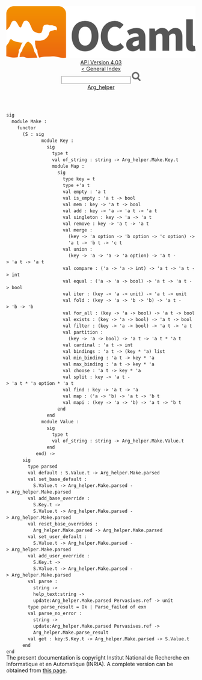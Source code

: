 <!-- ((! set title API !)) ((! set documentation !)) ((! set api !)) ((! set nobreadcrumb !)) -->
<div class="api"><header><nav class="toc brand"><a class="brand" href="https://ocaml.org/"><img src="colour-logo-gray.svg" class="svg" alt="OCaml"></a></nav><nav class="toc"><div class="toc_version"><a href="/docs" id="version-select">API Version 4.03</a></div><a href="index.html">&lt; General Index</a><div class="api_search"><input type="text" name="apisearch" id="api_search" oninput="mySearch(false);" onkeypress="this.oninput();" onclick="this.oninput();" onpaste="this.oninput();">
<img src="search_icon.svg" alt="Search" class="svg" onclick="mySearch(false)"></div>
<div id="search_results"></div><div class="toc_title"><a href="Arg_helper.html">Arg_helper</a></div><ul></ul></nav></header>
<code class="code"><span class="keyword">sig</span>
&nbsp;&nbsp;<span class="keyword">module</span>&nbsp;<span class="constructor">Make</span>&nbsp;:
&nbsp;&nbsp;&nbsp;&nbsp;<span class="keyword">functor</span>
&nbsp;&nbsp;&nbsp;&nbsp;&nbsp;&nbsp;(<span class="constructor">S</span>&nbsp;:&nbsp;<span class="keyword">sig</span>
&nbsp;&nbsp;&nbsp;&nbsp;&nbsp;&nbsp;&nbsp;&nbsp;&nbsp;&nbsp;&nbsp;&nbsp;&nbsp;<span class="keyword">module</span>&nbsp;<span class="constructor">Key</span>&nbsp;:
&nbsp;&nbsp;&nbsp;&nbsp;&nbsp;&nbsp;&nbsp;&nbsp;&nbsp;&nbsp;&nbsp;&nbsp;&nbsp;&nbsp;&nbsp;<span class="keyword">sig</span>
&nbsp;&nbsp;&nbsp;&nbsp;&nbsp;&nbsp;&nbsp;&nbsp;&nbsp;&nbsp;&nbsp;&nbsp;&nbsp;&nbsp;&nbsp;&nbsp;&nbsp;<span class="keyword">type</span>&nbsp;t
&nbsp;&nbsp;&nbsp;&nbsp;&nbsp;&nbsp;&nbsp;&nbsp;&nbsp;&nbsp;&nbsp;&nbsp;&nbsp;&nbsp;&nbsp;&nbsp;&nbsp;<span class="keyword">val</span>&nbsp;of_string&nbsp;:&nbsp;string&nbsp;<span class="keywordsign">-&gt;</span>&nbsp;<span class="constructor">Arg_helper</span>.<span class="constructor">Make</span>.<span class="constructor">Key</span>.t
&nbsp;&nbsp;&nbsp;&nbsp;&nbsp;&nbsp;&nbsp;&nbsp;&nbsp;&nbsp;&nbsp;&nbsp;&nbsp;&nbsp;&nbsp;&nbsp;&nbsp;<span class="keyword">module</span>&nbsp;<span class="constructor">Map</span>&nbsp;:
&nbsp;&nbsp;&nbsp;&nbsp;&nbsp;&nbsp;&nbsp;&nbsp;&nbsp;&nbsp;&nbsp;&nbsp;&nbsp;&nbsp;&nbsp;&nbsp;&nbsp;&nbsp;&nbsp;<span class="keyword">sig</span>
&nbsp;&nbsp;&nbsp;&nbsp;&nbsp;&nbsp;&nbsp;&nbsp;&nbsp;&nbsp;&nbsp;&nbsp;&nbsp;&nbsp;&nbsp;&nbsp;&nbsp;&nbsp;&nbsp;&nbsp;&nbsp;<span class="keyword">type</span>&nbsp;key&nbsp;=&nbsp;t
&nbsp;&nbsp;&nbsp;&nbsp;&nbsp;&nbsp;&nbsp;&nbsp;&nbsp;&nbsp;&nbsp;&nbsp;&nbsp;&nbsp;&nbsp;&nbsp;&nbsp;&nbsp;&nbsp;&nbsp;&nbsp;<span class="keyword">type</span>&nbsp;+<span class="keywordsign">'</span>a&nbsp;t
&nbsp;&nbsp;&nbsp;&nbsp;&nbsp;&nbsp;&nbsp;&nbsp;&nbsp;&nbsp;&nbsp;&nbsp;&nbsp;&nbsp;&nbsp;&nbsp;&nbsp;&nbsp;&nbsp;&nbsp;&nbsp;<span class="keyword">val</span>&nbsp;empty&nbsp;:&nbsp;<span class="keywordsign">'</span>a&nbsp;t
&nbsp;&nbsp;&nbsp;&nbsp;&nbsp;&nbsp;&nbsp;&nbsp;&nbsp;&nbsp;&nbsp;&nbsp;&nbsp;&nbsp;&nbsp;&nbsp;&nbsp;&nbsp;&nbsp;&nbsp;&nbsp;<span class="keyword">val</span>&nbsp;is_empty&nbsp;:&nbsp;<span class="keywordsign">'</span>a&nbsp;t&nbsp;<span class="keywordsign">-&gt;</span>&nbsp;bool
&nbsp;&nbsp;&nbsp;&nbsp;&nbsp;&nbsp;&nbsp;&nbsp;&nbsp;&nbsp;&nbsp;&nbsp;&nbsp;&nbsp;&nbsp;&nbsp;&nbsp;&nbsp;&nbsp;&nbsp;&nbsp;<span class="keyword">val</span>&nbsp;mem&nbsp;:&nbsp;key&nbsp;<span class="keywordsign">-&gt;</span>&nbsp;<span class="keywordsign">'</span>a&nbsp;t&nbsp;<span class="keywordsign">-&gt;</span>&nbsp;bool
&nbsp;&nbsp;&nbsp;&nbsp;&nbsp;&nbsp;&nbsp;&nbsp;&nbsp;&nbsp;&nbsp;&nbsp;&nbsp;&nbsp;&nbsp;&nbsp;&nbsp;&nbsp;&nbsp;&nbsp;&nbsp;<span class="keyword">val</span>&nbsp;add&nbsp;:&nbsp;key&nbsp;<span class="keywordsign">-&gt;</span>&nbsp;<span class="keywordsign">'</span>a&nbsp;<span class="keywordsign">-&gt;</span>&nbsp;<span class="keywordsign">'</span>a&nbsp;t&nbsp;<span class="keywordsign">-&gt;</span>&nbsp;<span class="keywordsign">'</span>a&nbsp;t
&nbsp;&nbsp;&nbsp;&nbsp;&nbsp;&nbsp;&nbsp;&nbsp;&nbsp;&nbsp;&nbsp;&nbsp;&nbsp;&nbsp;&nbsp;&nbsp;&nbsp;&nbsp;&nbsp;&nbsp;&nbsp;<span class="keyword">val</span>&nbsp;singleton&nbsp;:&nbsp;key&nbsp;<span class="keywordsign">-&gt;</span>&nbsp;<span class="keywordsign">'</span>a&nbsp;<span class="keywordsign">-&gt;</span>&nbsp;<span class="keywordsign">'</span>a&nbsp;t
&nbsp;&nbsp;&nbsp;&nbsp;&nbsp;&nbsp;&nbsp;&nbsp;&nbsp;&nbsp;&nbsp;&nbsp;&nbsp;&nbsp;&nbsp;&nbsp;&nbsp;&nbsp;&nbsp;&nbsp;&nbsp;<span class="keyword">val</span>&nbsp;remove&nbsp;:&nbsp;key&nbsp;<span class="keywordsign">-&gt;</span>&nbsp;<span class="keywordsign">'</span>a&nbsp;t&nbsp;<span class="keywordsign">-&gt;</span>&nbsp;<span class="keywordsign">'</span>a&nbsp;t
&nbsp;&nbsp;&nbsp;&nbsp;&nbsp;&nbsp;&nbsp;&nbsp;&nbsp;&nbsp;&nbsp;&nbsp;&nbsp;&nbsp;&nbsp;&nbsp;&nbsp;&nbsp;&nbsp;&nbsp;&nbsp;<span class="keyword">val</span>&nbsp;merge&nbsp;:
&nbsp;&nbsp;&nbsp;&nbsp;&nbsp;&nbsp;&nbsp;&nbsp;&nbsp;&nbsp;&nbsp;&nbsp;&nbsp;&nbsp;&nbsp;&nbsp;&nbsp;&nbsp;&nbsp;&nbsp;&nbsp;&nbsp;&nbsp;(key&nbsp;<span class="keywordsign">-&gt;</span>&nbsp;<span class="keywordsign">'</span>a&nbsp;option&nbsp;<span class="keywordsign">-&gt;</span>&nbsp;<span class="keywordsign">'</span>b&nbsp;option&nbsp;<span class="keywordsign">-&gt;</span>&nbsp;<span class="keywordsign">'</span>c&nbsp;option)&nbsp;<span class="keywordsign">-&gt;</span>
&nbsp;&nbsp;&nbsp;&nbsp;&nbsp;&nbsp;&nbsp;&nbsp;&nbsp;&nbsp;&nbsp;&nbsp;&nbsp;&nbsp;&nbsp;&nbsp;&nbsp;&nbsp;&nbsp;&nbsp;&nbsp;&nbsp;&nbsp;<span class="keywordsign">'</span>a&nbsp;t&nbsp;<span class="keywordsign">-&gt;</span>&nbsp;<span class="keywordsign">'</span>b&nbsp;t&nbsp;<span class="keywordsign">-&gt;</span>&nbsp;<span class="keywordsign">'</span>c&nbsp;t
&nbsp;&nbsp;&nbsp;&nbsp;&nbsp;&nbsp;&nbsp;&nbsp;&nbsp;&nbsp;&nbsp;&nbsp;&nbsp;&nbsp;&nbsp;&nbsp;&nbsp;&nbsp;&nbsp;&nbsp;&nbsp;<span class="keyword">val</span>&nbsp;union&nbsp;:
&nbsp;&nbsp;&nbsp;&nbsp;&nbsp;&nbsp;&nbsp;&nbsp;&nbsp;&nbsp;&nbsp;&nbsp;&nbsp;&nbsp;&nbsp;&nbsp;&nbsp;&nbsp;&nbsp;&nbsp;&nbsp;&nbsp;&nbsp;(key&nbsp;<span class="keywordsign">-&gt;</span>&nbsp;<span class="keywordsign">'</span>a&nbsp;<span class="keywordsign">-&gt;</span>&nbsp;<span class="keywordsign">'</span>a&nbsp;<span class="keywordsign">-&gt;</span>&nbsp;<span class="keywordsign">'</span>a&nbsp;option)&nbsp;<span class="keywordsign">-&gt;</span>&nbsp;<span class="keywordsign">'</span>a&nbsp;t&nbsp;<span class="keywordsign">-&gt;</span>&nbsp;<span class="keywordsign">'</span>a&nbsp;t&nbsp;<span class="keywordsign">-&gt;</span>&nbsp;<span class="keywordsign">'</span>a&nbsp;t
&nbsp;&nbsp;&nbsp;&nbsp;&nbsp;&nbsp;&nbsp;&nbsp;&nbsp;&nbsp;&nbsp;&nbsp;&nbsp;&nbsp;&nbsp;&nbsp;&nbsp;&nbsp;&nbsp;&nbsp;&nbsp;<span class="keyword">val</span>&nbsp;compare&nbsp;:&nbsp;(<span class="keywordsign">'</span>a&nbsp;<span class="keywordsign">-&gt;</span>&nbsp;<span class="keywordsign">'</span>a&nbsp;<span class="keywordsign">-&gt;</span>&nbsp;int)&nbsp;<span class="keywordsign">-&gt;</span>&nbsp;<span class="keywordsign">'</span>a&nbsp;t&nbsp;<span class="keywordsign">-&gt;</span>&nbsp;<span class="keywordsign">'</span>a&nbsp;t&nbsp;<span class="keywordsign">-&gt;</span>&nbsp;int
&nbsp;&nbsp;&nbsp;&nbsp;&nbsp;&nbsp;&nbsp;&nbsp;&nbsp;&nbsp;&nbsp;&nbsp;&nbsp;&nbsp;&nbsp;&nbsp;&nbsp;&nbsp;&nbsp;&nbsp;&nbsp;<span class="keyword">val</span>&nbsp;equal&nbsp;:&nbsp;(<span class="keywordsign">'</span>a&nbsp;<span class="keywordsign">-&gt;</span>&nbsp;<span class="keywordsign">'</span>a&nbsp;<span class="keywordsign">-&gt;</span>&nbsp;bool)&nbsp;<span class="keywordsign">-&gt;</span>&nbsp;<span class="keywordsign">'</span>a&nbsp;t&nbsp;<span class="keywordsign">-&gt;</span>&nbsp;<span class="keywordsign">'</span>a&nbsp;t&nbsp;<span class="keywordsign">-&gt;</span>&nbsp;bool
&nbsp;&nbsp;&nbsp;&nbsp;&nbsp;&nbsp;&nbsp;&nbsp;&nbsp;&nbsp;&nbsp;&nbsp;&nbsp;&nbsp;&nbsp;&nbsp;&nbsp;&nbsp;&nbsp;&nbsp;&nbsp;<span class="keyword">val</span>&nbsp;iter&nbsp;:&nbsp;(key&nbsp;<span class="keywordsign">-&gt;</span>&nbsp;<span class="keywordsign">'</span>a&nbsp;<span class="keywordsign">-&gt;</span>&nbsp;unit)&nbsp;<span class="keywordsign">-&gt;</span>&nbsp;<span class="keywordsign">'</span>a&nbsp;t&nbsp;<span class="keywordsign">-&gt;</span>&nbsp;unit
&nbsp;&nbsp;&nbsp;&nbsp;&nbsp;&nbsp;&nbsp;&nbsp;&nbsp;&nbsp;&nbsp;&nbsp;&nbsp;&nbsp;&nbsp;&nbsp;&nbsp;&nbsp;&nbsp;&nbsp;&nbsp;<span class="keyword">val</span>&nbsp;fold&nbsp;:&nbsp;(key&nbsp;<span class="keywordsign">-&gt;</span>&nbsp;<span class="keywordsign">'</span>a&nbsp;<span class="keywordsign">-&gt;</span>&nbsp;<span class="keywordsign">'</span>b&nbsp;<span class="keywordsign">-&gt;</span>&nbsp;<span class="keywordsign">'</span>b)&nbsp;<span class="keywordsign">-&gt;</span>&nbsp;<span class="keywordsign">'</span>a&nbsp;t&nbsp;<span class="keywordsign">-&gt;</span>&nbsp;<span class="keywordsign">'</span>b&nbsp;<span class="keywordsign">-&gt;</span>&nbsp;<span class="keywordsign">'</span>b
&nbsp;&nbsp;&nbsp;&nbsp;&nbsp;&nbsp;&nbsp;&nbsp;&nbsp;&nbsp;&nbsp;&nbsp;&nbsp;&nbsp;&nbsp;&nbsp;&nbsp;&nbsp;&nbsp;&nbsp;&nbsp;<span class="keyword">val</span>&nbsp;for_all&nbsp;:&nbsp;(key&nbsp;<span class="keywordsign">-&gt;</span>&nbsp;<span class="keywordsign">'</span>a&nbsp;<span class="keywordsign">-&gt;</span>&nbsp;bool)&nbsp;<span class="keywordsign">-&gt;</span>&nbsp;<span class="keywordsign">'</span>a&nbsp;t&nbsp;<span class="keywordsign">-&gt;</span>&nbsp;bool
&nbsp;&nbsp;&nbsp;&nbsp;&nbsp;&nbsp;&nbsp;&nbsp;&nbsp;&nbsp;&nbsp;&nbsp;&nbsp;&nbsp;&nbsp;&nbsp;&nbsp;&nbsp;&nbsp;&nbsp;&nbsp;<span class="keyword">val</span>&nbsp;exists&nbsp;:&nbsp;(key&nbsp;<span class="keywordsign">-&gt;</span>&nbsp;<span class="keywordsign">'</span>a&nbsp;<span class="keywordsign">-&gt;</span>&nbsp;bool)&nbsp;<span class="keywordsign">-&gt;</span>&nbsp;<span class="keywordsign">'</span>a&nbsp;t&nbsp;<span class="keywordsign">-&gt;</span>&nbsp;bool
&nbsp;&nbsp;&nbsp;&nbsp;&nbsp;&nbsp;&nbsp;&nbsp;&nbsp;&nbsp;&nbsp;&nbsp;&nbsp;&nbsp;&nbsp;&nbsp;&nbsp;&nbsp;&nbsp;&nbsp;&nbsp;<span class="keyword">val</span>&nbsp;filter&nbsp;:&nbsp;(key&nbsp;<span class="keywordsign">-&gt;</span>&nbsp;<span class="keywordsign">'</span>a&nbsp;<span class="keywordsign">-&gt;</span>&nbsp;bool)&nbsp;<span class="keywordsign">-&gt;</span>&nbsp;<span class="keywordsign">'</span>a&nbsp;t&nbsp;<span class="keywordsign">-&gt;</span>&nbsp;<span class="keywordsign">'</span>a&nbsp;t
&nbsp;&nbsp;&nbsp;&nbsp;&nbsp;&nbsp;&nbsp;&nbsp;&nbsp;&nbsp;&nbsp;&nbsp;&nbsp;&nbsp;&nbsp;&nbsp;&nbsp;&nbsp;&nbsp;&nbsp;&nbsp;<span class="keyword">val</span>&nbsp;partition&nbsp;:
&nbsp;&nbsp;&nbsp;&nbsp;&nbsp;&nbsp;&nbsp;&nbsp;&nbsp;&nbsp;&nbsp;&nbsp;&nbsp;&nbsp;&nbsp;&nbsp;&nbsp;&nbsp;&nbsp;&nbsp;&nbsp;&nbsp;&nbsp;(key&nbsp;<span class="keywordsign">-&gt;</span>&nbsp;<span class="keywordsign">'</span>a&nbsp;<span class="keywordsign">-&gt;</span>&nbsp;bool)&nbsp;<span class="keywordsign">-&gt;</span>&nbsp;<span class="keywordsign">'</span>a&nbsp;t&nbsp;<span class="keywordsign">-&gt;</span>&nbsp;<span class="keywordsign">'</span>a&nbsp;t&nbsp;*&nbsp;<span class="keywordsign">'</span>a&nbsp;t
&nbsp;&nbsp;&nbsp;&nbsp;&nbsp;&nbsp;&nbsp;&nbsp;&nbsp;&nbsp;&nbsp;&nbsp;&nbsp;&nbsp;&nbsp;&nbsp;&nbsp;&nbsp;&nbsp;&nbsp;&nbsp;<span class="keyword">val</span>&nbsp;cardinal&nbsp;:&nbsp;<span class="keywordsign">'</span>a&nbsp;t&nbsp;<span class="keywordsign">-&gt;</span>&nbsp;int
&nbsp;&nbsp;&nbsp;&nbsp;&nbsp;&nbsp;&nbsp;&nbsp;&nbsp;&nbsp;&nbsp;&nbsp;&nbsp;&nbsp;&nbsp;&nbsp;&nbsp;&nbsp;&nbsp;&nbsp;&nbsp;<span class="keyword">val</span>&nbsp;bindings&nbsp;:&nbsp;<span class="keywordsign">'</span>a&nbsp;t&nbsp;<span class="keywordsign">-&gt;</span>&nbsp;(key&nbsp;*&nbsp;<span class="keywordsign">'</span>a)&nbsp;list
&nbsp;&nbsp;&nbsp;&nbsp;&nbsp;&nbsp;&nbsp;&nbsp;&nbsp;&nbsp;&nbsp;&nbsp;&nbsp;&nbsp;&nbsp;&nbsp;&nbsp;&nbsp;&nbsp;&nbsp;&nbsp;<span class="keyword">val</span>&nbsp;min_binding&nbsp;:&nbsp;<span class="keywordsign">'</span>a&nbsp;t&nbsp;<span class="keywordsign">-&gt;</span>&nbsp;key&nbsp;*&nbsp;<span class="keywordsign">'</span>a
&nbsp;&nbsp;&nbsp;&nbsp;&nbsp;&nbsp;&nbsp;&nbsp;&nbsp;&nbsp;&nbsp;&nbsp;&nbsp;&nbsp;&nbsp;&nbsp;&nbsp;&nbsp;&nbsp;&nbsp;&nbsp;<span class="keyword">val</span>&nbsp;max_binding&nbsp;:&nbsp;<span class="keywordsign">'</span>a&nbsp;t&nbsp;<span class="keywordsign">-&gt;</span>&nbsp;key&nbsp;*&nbsp;<span class="keywordsign">'</span>a
&nbsp;&nbsp;&nbsp;&nbsp;&nbsp;&nbsp;&nbsp;&nbsp;&nbsp;&nbsp;&nbsp;&nbsp;&nbsp;&nbsp;&nbsp;&nbsp;&nbsp;&nbsp;&nbsp;&nbsp;&nbsp;<span class="keyword">val</span>&nbsp;choose&nbsp;:&nbsp;<span class="keywordsign">'</span>a&nbsp;t&nbsp;<span class="keywordsign">-&gt;</span>&nbsp;key&nbsp;*&nbsp;<span class="keywordsign">'</span>a
&nbsp;&nbsp;&nbsp;&nbsp;&nbsp;&nbsp;&nbsp;&nbsp;&nbsp;&nbsp;&nbsp;&nbsp;&nbsp;&nbsp;&nbsp;&nbsp;&nbsp;&nbsp;&nbsp;&nbsp;&nbsp;<span class="keyword">val</span>&nbsp;split&nbsp;:&nbsp;key&nbsp;<span class="keywordsign">-&gt;</span>&nbsp;<span class="keywordsign">'</span>a&nbsp;t&nbsp;<span class="keywordsign">-&gt;</span>&nbsp;<span class="keywordsign">'</span>a&nbsp;t&nbsp;*&nbsp;<span class="keywordsign">'</span>a&nbsp;option&nbsp;*&nbsp;<span class="keywordsign">'</span>a&nbsp;t
&nbsp;&nbsp;&nbsp;&nbsp;&nbsp;&nbsp;&nbsp;&nbsp;&nbsp;&nbsp;&nbsp;&nbsp;&nbsp;&nbsp;&nbsp;&nbsp;&nbsp;&nbsp;&nbsp;&nbsp;&nbsp;<span class="keyword">val</span>&nbsp;find&nbsp;:&nbsp;key&nbsp;<span class="keywordsign">-&gt;</span>&nbsp;<span class="keywordsign">'</span>a&nbsp;t&nbsp;<span class="keywordsign">-&gt;</span>&nbsp;<span class="keywordsign">'</span>a
&nbsp;&nbsp;&nbsp;&nbsp;&nbsp;&nbsp;&nbsp;&nbsp;&nbsp;&nbsp;&nbsp;&nbsp;&nbsp;&nbsp;&nbsp;&nbsp;&nbsp;&nbsp;&nbsp;&nbsp;&nbsp;<span class="keyword">val</span>&nbsp;map&nbsp;:&nbsp;(<span class="keywordsign">'</span>a&nbsp;<span class="keywordsign">-&gt;</span>&nbsp;<span class="keywordsign">'</span>b)&nbsp;<span class="keywordsign">-&gt;</span>&nbsp;<span class="keywordsign">'</span>a&nbsp;t&nbsp;<span class="keywordsign">-&gt;</span>&nbsp;<span class="keywordsign">'</span>b&nbsp;t
&nbsp;&nbsp;&nbsp;&nbsp;&nbsp;&nbsp;&nbsp;&nbsp;&nbsp;&nbsp;&nbsp;&nbsp;&nbsp;&nbsp;&nbsp;&nbsp;&nbsp;&nbsp;&nbsp;&nbsp;&nbsp;<span class="keyword">val</span>&nbsp;mapi&nbsp;:&nbsp;(key&nbsp;<span class="keywordsign">-&gt;</span>&nbsp;<span class="keywordsign">'</span>a&nbsp;<span class="keywordsign">-&gt;</span>&nbsp;<span class="keywordsign">'</span>b)&nbsp;<span class="keywordsign">-&gt;</span>&nbsp;<span class="keywordsign">'</span>a&nbsp;t&nbsp;<span class="keywordsign">-&gt;</span>&nbsp;<span class="keywordsign">'</span>b&nbsp;t
&nbsp;&nbsp;&nbsp;&nbsp;&nbsp;&nbsp;&nbsp;&nbsp;&nbsp;&nbsp;&nbsp;&nbsp;&nbsp;&nbsp;&nbsp;&nbsp;&nbsp;&nbsp;&nbsp;<span class="keyword">end</span>
&nbsp;&nbsp;&nbsp;&nbsp;&nbsp;&nbsp;&nbsp;&nbsp;&nbsp;&nbsp;&nbsp;&nbsp;&nbsp;&nbsp;&nbsp;<span class="keyword">end</span>
&nbsp;&nbsp;&nbsp;&nbsp;&nbsp;&nbsp;&nbsp;&nbsp;&nbsp;&nbsp;&nbsp;&nbsp;&nbsp;<span class="keyword">module</span>&nbsp;<span class="constructor">Value</span>&nbsp;:
&nbsp;&nbsp;&nbsp;&nbsp;&nbsp;&nbsp;&nbsp;&nbsp;&nbsp;&nbsp;&nbsp;&nbsp;&nbsp;&nbsp;&nbsp;<span class="keyword">sig</span>
&nbsp;&nbsp;&nbsp;&nbsp;&nbsp;&nbsp;&nbsp;&nbsp;&nbsp;&nbsp;&nbsp;&nbsp;&nbsp;&nbsp;&nbsp;&nbsp;&nbsp;<span class="keyword">type</span>&nbsp;t
&nbsp;&nbsp;&nbsp;&nbsp;&nbsp;&nbsp;&nbsp;&nbsp;&nbsp;&nbsp;&nbsp;&nbsp;&nbsp;&nbsp;&nbsp;&nbsp;&nbsp;<span class="keyword">val</span>&nbsp;of_string&nbsp;:&nbsp;string&nbsp;<span class="keywordsign">-&gt;</span>&nbsp;<span class="constructor">Arg_helper</span>.<span class="constructor">Make</span>.<span class="constructor">Value</span>.t
&nbsp;&nbsp;&nbsp;&nbsp;&nbsp;&nbsp;&nbsp;&nbsp;&nbsp;&nbsp;&nbsp;&nbsp;&nbsp;&nbsp;&nbsp;<span class="keyword">end</span>
&nbsp;&nbsp;&nbsp;&nbsp;&nbsp;&nbsp;&nbsp;&nbsp;&nbsp;&nbsp;&nbsp;<span class="keyword">end</span>)&nbsp;<span class="keywordsign">-&gt;</span>
&nbsp;&nbsp;&nbsp;&nbsp;&nbsp;&nbsp;<span class="keyword">sig</span>
&nbsp;&nbsp;&nbsp;&nbsp;&nbsp;&nbsp;&nbsp;&nbsp;<span class="keyword">type</span>&nbsp;parsed
&nbsp;&nbsp;&nbsp;&nbsp;&nbsp;&nbsp;&nbsp;&nbsp;<span class="keyword">val</span>&nbsp;default&nbsp;:&nbsp;<span class="constructor">S</span>.<span class="constructor">Value</span>.t&nbsp;<span class="keywordsign">-&gt;</span>&nbsp;<span class="constructor">Arg_helper</span>.<span class="constructor">Make</span>.parsed
&nbsp;&nbsp;&nbsp;&nbsp;&nbsp;&nbsp;&nbsp;&nbsp;<span class="keyword">val</span>&nbsp;set_base_default&nbsp;:
&nbsp;&nbsp;&nbsp;&nbsp;&nbsp;&nbsp;&nbsp;&nbsp;&nbsp;&nbsp;<span class="constructor">S</span>.<span class="constructor">Value</span>.t&nbsp;<span class="keywordsign">-&gt;</span>&nbsp;<span class="constructor">Arg_helper</span>.<span class="constructor">Make</span>.parsed&nbsp;<span class="keywordsign">-&gt;</span>&nbsp;<span class="constructor">Arg_helper</span>.<span class="constructor">Make</span>.parsed
&nbsp;&nbsp;&nbsp;&nbsp;&nbsp;&nbsp;&nbsp;&nbsp;<span class="keyword">val</span>&nbsp;add_base_override&nbsp;:
&nbsp;&nbsp;&nbsp;&nbsp;&nbsp;&nbsp;&nbsp;&nbsp;&nbsp;&nbsp;<span class="constructor">S</span>.<span class="constructor">Key</span>.t&nbsp;<span class="keywordsign">-&gt;</span>
&nbsp;&nbsp;&nbsp;&nbsp;&nbsp;&nbsp;&nbsp;&nbsp;&nbsp;&nbsp;<span class="constructor">S</span>.<span class="constructor">Value</span>.t&nbsp;<span class="keywordsign">-&gt;</span>&nbsp;<span class="constructor">Arg_helper</span>.<span class="constructor">Make</span>.parsed&nbsp;<span class="keywordsign">-&gt;</span>&nbsp;<span class="constructor">Arg_helper</span>.<span class="constructor">Make</span>.parsed
&nbsp;&nbsp;&nbsp;&nbsp;&nbsp;&nbsp;&nbsp;&nbsp;<span class="keyword">val</span>&nbsp;reset_base_overrides&nbsp;:
&nbsp;&nbsp;&nbsp;&nbsp;&nbsp;&nbsp;&nbsp;&nbsp;&nbsp;&nbsp;<span class="constructor">Arg_helper</span>.<span class="constructor">Make</span>.parsed&nbsp;<span class="keywordsign">-&gt;</span>&nbsp;<span class="constructor">Arg_helper</span>.<span class="constructor">Make</span>.parsed
&nbsp;&nbsp;&nbsp;&nbsp;&nbsp;&nbsp;&nbsp;&nbsp;<span class="keyword">val</span>&nbsp;set_user_default&nbsp;:
&nbsp;&nbsp;&nbsp;&nbsp;&nbsp;&nbsp;&nbsp;&nbsp;&nbsp;&nbsp;<span class="constructor">S</span>.<span class="constructor">Value</span>.t&nbsp;<span class="keywordsign">-&gt;</span>&nbsp;<span class="constructor">Arg_helper</span>.<span class="constructor">Make</span>.parsed&nbsp;<span class="keywordsign">-&gt;</span>&nbsp;<span class="constructor">Arg_helper</span>.<span class="constructor">Make</span>.parsed
&nbsp;&nbsp;&nbsp;&nbsp;&nbsp;&nbsp;&nbsp;&nbsp;<span class="keyword">val</span>&nbsp;add_user_override&nbsp;:
&nbsp;&nbsp;&nbsp;&nbsp;&nbsp;&nbsp;&nbsp;&nbsp;&nbsp;&nbsp;<span class="constructor">S</span>.<span class="constructor">Key</span>.t&nbsp;<span class="keywordsign">-&gt;</span>
&nbsp;&nbsp;&nbsp;&nbsp;&nbsp;&nbsp;&nbsp;&nbsp;&nbsp;&nbsp;<span class="constructor">S</span>.<span class="constructor">Value</span>.t&nbsp;<span class="keywordsign">-&gt;</span>&nbsp;<span class="constructor">Arg_helper</span>.<span class="constructor">Make</span>.parsed&nbsp;<span class="keywordsign">-&gt;</span>&nbsp;<span class="constructor">Arg_helper</span>.<span class="constructor">Make</span>.parsed
&nbsp;&nbsp;&nbsp;&nbsp;&nbsp;&nbsp;&nbsp;&nbsp;<span class="keyword">val</span>&nbsp;parse&nbsp;:
&nbsp;&nbsp;&nbsp;&nbsp;&nbsp;&nbsp;&nbsp;&nbsp;&nbsp;&nbsp;string&nbsp;<span class="keywordsign">-&gt;</span>
&nbsp;&nbsp;&nbsp;&nbsp;&nbsp;&nbsp;&nbsp;&nbsp;&nbsp;&nbsp;help_text:string&nbsp;<span class="keywordsign">-&gt;</span>
&nbsp;&nbsp;&nbsp;&nbsp;&nbsp;&nbsp;&nbsp;&nbsp;&nbsp;&nbsp;update:<span class="constructor">Arg_helper</span>.<span class="constructor">Make</span>.parsed&nbsp;<span class="constructor">Pervasives</span>.ref&nbsp;<span class="keywordsign">-&gt;</span>&nbsp;unit
&nbsp;&nbsp;&nbsp;&nbsp;&nbsp;&nbsp;&nbsp;&nbsp;<span class="keyword">type</span>&nbsp;parse_result&nbsp;=&nbsp;<span class="constructor">Ok</span>&nbsp;<span class="keywordsign">|</span>&nbsp;<span class="constructor">Parse_failed</span>&nbsp;<span class="keyword">of</span>&nbsp;exn
&nbsp;&nbsp;&nbsp;&nbsp;&nbsp;&nbsp;&nbsp;&nbsp;<span class="keyword">val</span>&nbsp;parse_no_error&nbsp;:
&nbsp;&nbsp;&nbsp;&nbsp;&nbsp;&nbsp;&nbsp;&nbsp;&nbsp;&nbsp;string&nbsp;<span class="keywordsign">-&gt;</span>
&nbsp;&nbsp;&nbsp;&nbsp;&nbsp;&nbsp;&nbsp;&nbsp;&nbsp;&nbsp;update:<span class="constructor">Arg_helper</span>.<span class="constructor">Make</span>.parsed&nbsp;<span class="constructor">Pervasives</span>.ref&nbsp;<span class="keywordsign">-&gt;</span>
&nbsp;&nbsp;&nbsp;&nbsp;&nbsp;&nbsp;&nbsp;&nbsp;&nbsp;&nbsp;<span class="constructor">Arg_helper</span>.<span class="constructor">Make</span>.parse_result
&nbsp;&nbsp;&nbsp;&nbsp;&nbsp;&nbsp;&nbsp;&nbsp;<span class="keyword">val</span>&nbsp;get&nbsp;:&nbsp;key:<span class="constructor">S</span>.<span class="constructor">Key</span>.t&nbsp;<span class="keywordsign">-&gt;</span>&nbsp;<span class="constructor">Arg_helper</span>.<span class="constructor">Make</span>.parsed&nbsp;<span class="keywordsign">-&gt;</span>&nbsp;<span class="constructor">S</span>.<span class="constructor">Value</span>.t
&nbsp;&nbsp;&nbsp;&nbsp;&nbsp;&nbsp;<span class="keyword">end</span>
<span class="keyword">end</span></code><div class="copyright">The present documentation is copyright Institut National de Recherche en Informatique et en Automatique (INRIA). A complete version can be obtained from <a href="http://caml.inria.fr/pub/docs/manual-ocaml/">this page</a>.</div></div>